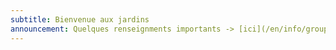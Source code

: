 ```yaml
---
subtitle: Bienvenue aux jardins
announcement: Quelques renseignments importants -> [ici](/en/info/groupes/)
---
```

